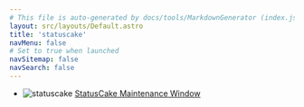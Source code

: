 ```yaml
---
# This file is auto-generated by docs/tools/MarkdownGenerator (index.js)
layout: src/layouts/Default.astro
title: 'statuscake'
navMenu: false
# Set to true when launched
navSitemap: false
navSearch: false
---
```


<ul>

<li>

![statuscake](https://i.octopus.com/library/step-templates/statuscake.png) [StatusCake Maintenance Window](/integrations/statuscake/statuscake-maintenance-window)

</li>
        
</ul>

